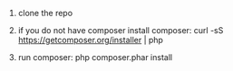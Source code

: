 


1. clone the repo

2. if you do not have composer install composer: curl -sS https://getcomposer.org/installer | php

3. run composer: php composer.phar install
